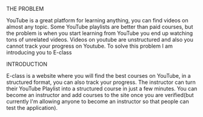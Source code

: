THE PROBLEM 

YouTube is a great platform for learning anything, you can find videos on almost any topic. Some YouTube playlists are better than paid courses, but the problem is when you start learning from YouTube you end up watching tons of unrelated videos. Videos on youtube are unstructured and also you cannot track your progress on Youtube. To solve this problem I am introducing you to E-class


INTRODUCTION

E-class is a website where you will find the best courses on YouTube, in a structured format, you can also track your progress. The instructor can turn their YouTube Playlist into a structured course in just a few minutes. You can become an instructor and add courses to the site once you are verified(but currently I'm allowing anyone to become an instructor so that people can test the application).
